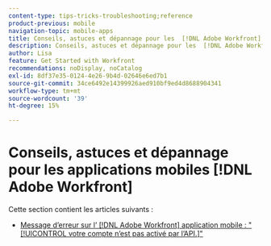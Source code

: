 ```yaml
---
content-type: tips-tricks-troubleshooting;reference
product-previous: mobile
navigation-topic: mobile-apps
title: Conseils, astuces et dépannage pour les  [!DNL Adobe Workfront] applications mobiles
description: Conseils, astuces et dépannage pour les  [!DNL Adobe Workfront] applications mobiles
author: Lisa
feature: Get Started with Workfront
recommendations: noDisplay, noCatalog
exl-id: 8df37e35-0124-4e26-9b4d-02646e6ed7b1
source-git-commit: 34ce6492e14399926aed910bf9ed4d8688904341
workflow-type: tm+mt
source-wordcount: '39'
ht-degree: 15%

---
```


# Conseils, astuces et dépannage pour les applications mobiles [!DNL Adobe Workfront]

Cette section contient les articles suivants :

* [Message d’erreur sur l’ [!DNL Adobe Workfront] application mobile : &quot;[!UICONTROL votre compte n’est pas activé par l’API.]&quot;](../../../workfront-basics/mobile-apps/tips-tricks-and-troubleshooting/error-message-on-mobile-app.md)
